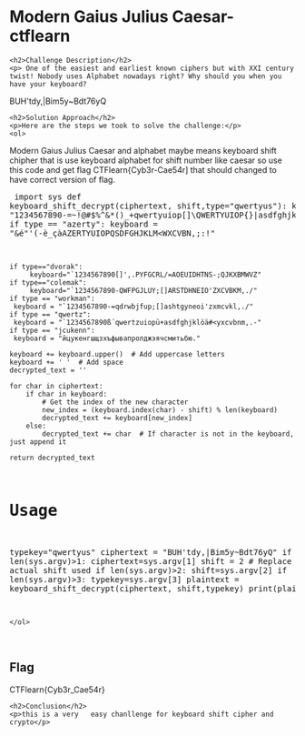
<!DOCTYPE html>
<html>

<body>
    <h1>Modern Gaius Julius Caesar- ctflearn</h1>

    <h2>Challenge Description</h2>
    <p> One of the easiest and earliest known ciphers but with XXI century twist! Nobody uses Alphabet nowadays right? Why should you when you have your keyboard?

BUH'tdy,|Bim5y~Bdt76yQ
 
</p>
 
    <h2>Solution Approach</h2>
    <p>Here are the steps we took to solve the challenge:</p>
    <ol>
Modern Gaius Julius Caesar  and alphabet maybe means keyboard shift chipher that is use keyboard alphabet for shift number 
like caesar so use this code and get flag  CTFlearn{Cyb3r-Cae54r]
that should changed to have correct version of flag.
       <pre>
import sys
def keyboard_shift_decrypt(ciphertext, shift,type="qwertyus"):
    keyboard = "1234567890-=~!@#$%^&*()_+qwertyuiop[]\QWERTYUIOP{}|asdfghjkl;'ASDFGHJKL:\"zxcvbnm,./ZXCVBNM<>?"
    if type == "azerty":
      keyboard = "&é\"'(-è_çàAZERTYUIOPQSDFGHJKLM<WXCVBN,;:!"

    if type=="dvorak":
         keyboard="`1234567890[]',.PYFGCRL/=AOEUIDHTNS-;QJKXBMWVZ" 
    if type=="colemak":
         keyboard="`1234567890-QWFPGJLUY;[]ARSTDHNEIO'ZXCVBKM,./"
    if type == "workman":
     keyboard = "`1234567890-=qdrwbjfup;[]ashtgyneoi'zxmcvkl,./"
    if type == "qwertz":
     keyboard = "`1234567890ß´qwertzuiopü+asdfghjklöä#<yxcvbnm,.-"
    if type == "jcukenn":
     keyboard = "йцукенгшщзхъфывапролджэячсмитьбю."
      
    keyboard += keyboard.upper()  # Add uppercase letters
    keyboard += ' '  # Add space
    decrypted_text = ''

    for char in ciphertext:
        if char in keyboard:
            # Get the index of the new character
            new_index = (keyboard.index(char) - shift) % len(keyboard)
            decrypted_text += keyboard[new_index]
        else:
            decrypted_text += char  # If character is not in the keyboard, just append it

    return decrypted_text

# Usage
typekey="qwertyus"
ciphertext = "BUH'tdy,|Bim5y~Bdt76yQ"
if len(sys.argv)>1:
 ciphertext=sys.argv[1]
shift = 2  # Replace with the actual shift used
if len(sys.argv)>2:
 shift=sys.argv[2]
if len(sys.argv)>3:
 typekey=sys.argv[3] 
plaintext = keyboard_shift_decrypt(ciphertext, shift,typekey)
print(plaintext)

</pre>
       
    
    </ol>
<br>
    <h2>Flag</h2>
    <p class="flag">CTFlearn{Cyb3r_Cae54r}
</p>

    <h2>Conclusion</h2>
    <p>this is a very   easy chanllenge for keyboard shift cipher and crypto</p>
</body>
</html>


